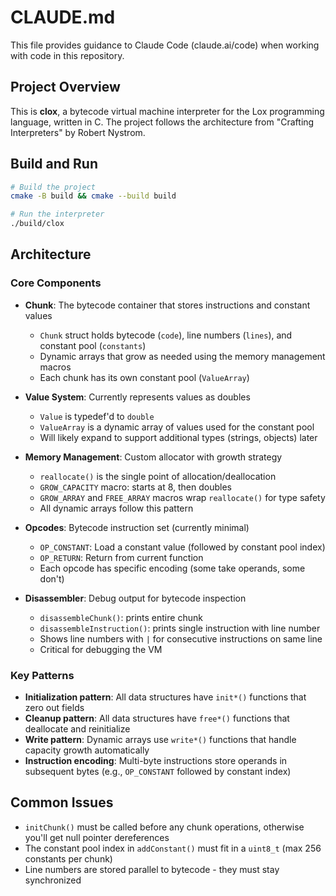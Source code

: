# CLAUDE.md

This file provides guidance to Claude Code (claude.ai/code) when working with code in this repository.

## Project Overview

This is **clox**, a bytecode virtual machine interpreter for the Lox programming language, written in C. The project follows the architecture from "Crafting Interpreters" by Robert Nystrom.

## Build and Run

```bash
# Build the project
cmake -B build && cmake --build build

# Run the interpreter
./build/clox
```

## Architecture

### Core Components

- **Chunk**: The bytecode container that stores instructions and constant values
  - `Chunk` struct holds bytecode (`code`), line numbers (`lines`), and constant pool (`constants`)
  - Dynamic arrays that grow as needed using the memory management macros
  - Each chunk has its own constant pool (`ValueArray`)

- **Value System**: Currently represents values as doubles
  - `Value` is typedef'd to `double`
  - `ValueArray` is a dynamic array of values used for the constant pool
  - Will likely expand to support additional types (strings, objects) later

- **Memory Management**: Custom allocator with growth strategy
  - `reallocate()` is the single point of allocation/deallocation
  - `GROW_CAPACITY` macro: starts at 8, then doubles
  - `GROW_ARRAY` and `FREE_ARRAY` macros wrap `reallocate()` for type safety
  - All dynamic arrays follow this pattern

- **Opcodes**: Bytecode instruction set (currently minimal)
  - `OP_CONSTANT`: Load a constant value (followed by constant pool index)
  - `OP_RETURN`: Return from current function
  - Each opcode has specific encoding (some take operands, some don't)

- **Disassembler**: Debug output for bytecode inspection
  - `disassembleChunk()`: prints entire chunk
  - `disassembleInstruction()`: prints single instruction with line number
  - Shows line numbers with `|` for consecutive instructions on same line
  - Critical for debugging the VM

### Key Patterns

- **Initialization pattern**: All data structures have `init*()` functions that zero out fields
- **Cleanup pattern**: All data structures have `free*()` functions that deallocate and reinitialize
- **Write pattern**: Dynamic arrays use `write*()` functions that handle capacity growth automatically
- **Instruction encoding**: Multi-byte instructions store operands in subsequent bytes (e.g., `OP_CONSTANT` followed by constant index)

## Common Issues

- `initChunk()` must be called before any chunk operations, otherwise you'll get null pointer dereferences
- The constant pool index in `addConstant()` must fit in a `uint8_t` (max 256 constants per chunk)
- Line numbers are stored parallel to bytecode - they must stay synchronized